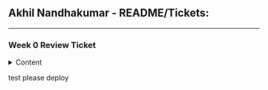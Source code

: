 ## Akhil Nandhakumar - README/Tickets:
***
### Week 0 Review Ticket
<details><summary> Content </summary>

  **Score from Grader (Ritvik): 3/3**

  **Team:**
  - [Project Description](https://github.com/AkhilNandhakumar/Guython#project-description)
  - [Project Plans](https://github.com/AkhilNandhakumar/Guython#project-plans)
  - [Wireframe for GitHub Pages](https://docs.google.com/drawings/d/1mogokqAFAM5HKk9fLhzz1qdr9THwx2xbRpUxEg_czEs/edit?usp=sharing)
  - [Team Roles + Project Owner](https://github.com/AkhilNandhakumar/Guython#contributors)
  - [ScrumBoard Started](https://github.com/AkhilNandhakumar/Guython/projects/1)

  **Individual:**

  - [GitHub Page for TPT](https://akhilnandhakumar.github.io/Akhil-Data-Structures/tpt)
  - [GitHub Page for TT/Data Structures Code Assignments](https://akhilnandhakumar.github.io/Akhil-Data-Structures/tt)
  - [GitHub Page for Create Task](https://akhilnandhakumar.github.io/Akhil-Data-Structures/ct)

</details>

test please deploy
